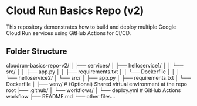 # Cloud Run Basics Repo (v2)

This repository demonstrates how to build and deploy multiple Google Cloud Run services using GitHub Actions for CI/CD.

## Folder Structure

cloudrun-basics-repo-v2/ │ ├── services/ │ ├── helloservice1/ │ │ └── src/ │ │ ├── app.py │ │ ├── requirements.txt │ │ └── Dockerfile │ │ │ └── helloservice2/ │ └── src/ │ ├── app.py │ ├── requirements.txt │ └── Dockerfile │ ├── venv/ # (Optional) Shared virtual environment at the repo root ├── .github/ │ └── workflows/ │ └── deploy.yml # GitHub Actions workflow ├── README.md └── other files...
